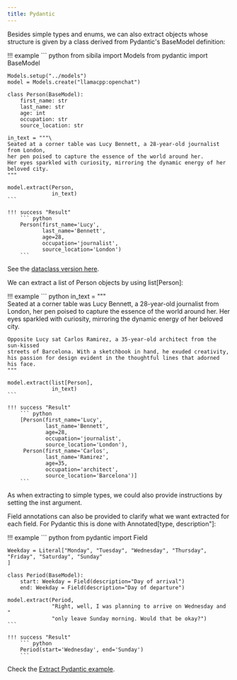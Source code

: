 ```yaml
---
title: Pydantic
---
```


Besides simple types and enums, we can also extract objects whose structure is given by a class derived from Pydantic's BaseModel definition:

!!! example
    ``` python
    from sibila import Models
    from pydantic import BaseModel

    Models.setup("../models")
    model = Models.create("llamacpp:openchat")

    class Person(BaseModel):
        first_name: str
        last_name: str
        age: int
        occupation: str
        source_location: str

    in_text = """\
    Seated at a corner table was Lucy Bennett, a 28-year-old journalist from London, 
    her pen poised to capture the essence of the world around her. 
    Her eyes sparkled with curiosity, mirroring the dynamic energy of her beloved city.
    """

    model.extract(Person,
                  in_text)
    ```

    !!! success "Result"
        ``` python
        Person(first_name='Lucy', 
               last_name='Bennett',
               age=28, 
               occupation='journalist',
               source_location='London')
        ```


See the [dataclass version here](dataclass.md).



We can extract a list of Person objects by using list[Person]:


!!! example
    ``` python
    in_text = """\
    Seated at a corner table was Lucy Bennett, a 28-year-old journalist from London, 
    her pen poised to capture the essence of the world around her. 
    Her eyes sparkled with curiosity, mirroring the dynamic energy of her beloved city.

    Opposite Lucy sat Carlos Ramirez, a 35-year-old architect from the sun-kissed 
    streets of Barcelona. With a sketchbook in hand, he exuded creativity, 
    his passion for design evident in the thoughtful lines that adorned his face.
    """

    model.extract(list[Person],
                  in_text)
    ```

    !!! success "Result"
        ``` python
        [Person(first_name='Lucy', 
                last_name='Bennett',
                age=28, 
                occupation='journalist',
                source_location='London'),
         Person(first_name='Carlos', 
                last_name='Ramirez',
                age=35,
                occupation='architect',
                source_location='Barcelona')]
        ```


As when extracting to simple types, we could also provide instructions by setting the inst argument.

Field annotations can also be provided to clarify what we want extracted for each field. For Pydantic this is done with Annotated[type, description"]:


!!! example
    ``` python
    from pydantic import Field

    Weekday = Literal["Monday", "Tuesday", "Wednesday", "Thursday", "Friday", "Saturday", "Sunday"
    ]

    class Period(BaseModel):
        start: Weekday = Field(description="Day of arrival")
        end: Weekday = Field(description="Day of departure")

    model.extract(Period,
                  "Right, well, I was planning to arrive on Wednesday and "
                  "only leave Sunday morning. Would that be okay?")
    ```

    !!! success "Result"
        ``` python
        Period(start='Wednesday', end='Sunday')
        ```


Check the [Extract Pydantic example](../examples/extract.md).
